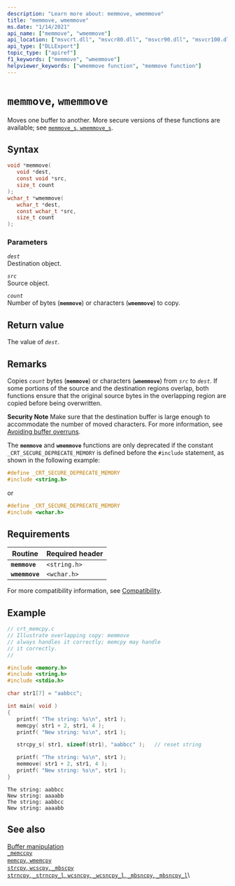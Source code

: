 ```yaml
---
description: "Learn more about: memmove, wmemmove"
title: "memmove, wmemmove"
ms.date: "1/14/2021"
api_name: ["memmove", "wmemmove"]
api_location: ["msvcrt.dll", "msvcr80.dll", "msvcr90.dll", "msvcr100.dll", "msvcr100_clr0400.dll", "msvcr110.dll", "msvcr110_clr0400.dll", "msvcr120.dll", "msvcr120_clr0400.dll", "ntdll.dll", "ucrtbase.dll", "ntoskrnl.exe"]
api_type: ["DLLExport"]
topic_type: ["apiref"]
f1_keywords: ["memmove", "wmemmove"]
helpviewer_keywords: ["wmemmove function", "memmove function"]
---
```

# `memmove`, `wmemmove`

Moves one buffer to another. More secure versions of these functions are available; see [`memmove_s`, `wmemmove_s`](memmove-s-wmemmove-s.md).

## Syntax

```C
void *memmove(
   void *dest,
   const void *src,
   size_t count
);
wchar_t *wmemmove(
   wchar_t *dest,
   const wchar_t *src,
   size_t count
);
```

### Parameters

*`dest`*\
Destination object.

*`src`*\
Source object.

*`count`*\
Number of bytes (**`memmove`**) or characters (**`wmemmove`**) to copy.

## Return value

The value of *`dest`*.

## Remarks

Copies *`count`* bytes (**`memmove`**) or characters (**`wmemmove`**) from *`src`* to *`dest`*. If some portions of the source and the destination regions overlap, both functions ensure that the original source bytes in the overlapping region are copied before being overwritten.

**Security Note** Make sure that the destination buffer is large enough to accommodate the number of moved characters. For more information, see [Avoiding buffer overruns](/windows/win32/SecBP/avoiding-buffer-overruns).

The **`memmove`** and **`wmemmove`** functions are only deprecated if the constant `_CRT_SECURE_DEPRECATE_MEMORY` is defined before the `#include` statement, as shown in the following example:

```C
#define _CRT_SECURE_DEPRECATE_MEMORY
#include <string.h>
```

or

```C
#define _CRT_SECURE_DEPRECATE_MEMORY
#include <wchar.h>
```

## Requirements

| Routine | Required header |
|---|---|
| **`memmove`** | `<string.h>` |
| **`wmemmove`** | `<wchar.h>` |

For more compatibility information, see [Compatibility](../compatibility.md).

## Example

```C
// crt_memcpy.c
// Illustrate overlapping copy: memmove
// always handles it correctly; memcpy may handle
// it correctly.
//

#include <memory.h>
#include <string.h>
#include <stdio.h>

char str1[7] = "aabbcc";

int main( void )
{
   printf( "The string: %s\n", str1 );
   memcpy( str1 + 2, str1, 4 );
   printf( "New string: %s\n", str1 );

   strcpy_s( str1, sizeof(str1), "aabbcc" );   // reset string

   printf( "The string: %s\n", str1 );
   memmove( str1 + 2, str1, 4 );
   printf( "New string: %s\n", str1 );
}
```

```Output
The string: aabbcc
New string: aaaabb
The string: aabbcc
New string: aaaabb
```

## See also

[Buffer manipulation](../buffer-manipulation.md)\
[`_memccpy`](memccpy.md)\
[`memcpy`, `wmemcpy`](memcpy-wmemcpy.md)\
[`strcpy`, `wcscpy`, `_mbscpy`](strcpy-wcscpy-mbscpy.md)\
[`strncpy`, `_strncpy_l`, `wcsncpy`, `_wcsncpy_l`, `_mbsncpy`, `_mbsncpy_l`](strncpy-strncpy-l-wcsncpy-wcsncpy-l-mbsncpy-mbsncpy-l.md)\
